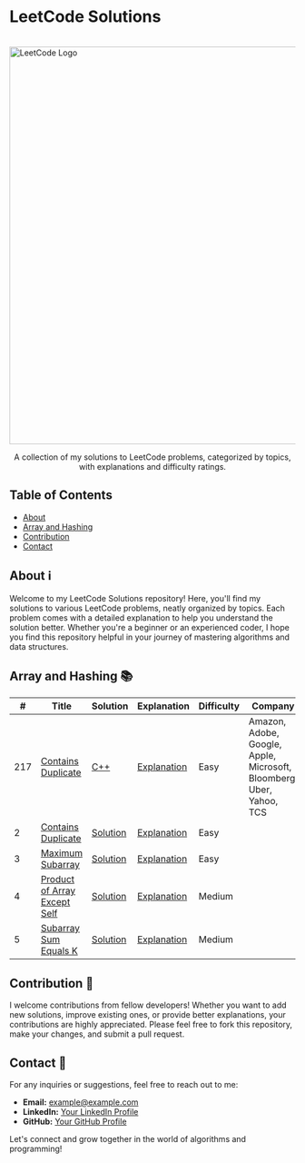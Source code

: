 <!-- Project Title -->
<h1 align="center">
  <h1>LeetCode Solutions</h1> <br>
  <img src="https://assets.leetcode.com/static_assets/public/images/LeetCode_Sharing.png" alt="LeetCode Logo" width="700">
  <br>
</h1>

<!-- Project Description -->
<p align="center">A collection of my solutions to LeetCode problems, categorized by topics, with explanations and difficulty ratings.</p>

<!-- Table of Contents -->
## Table of Contents
- [About](#about)
- [Array and Hashing](#array-and-hashing)
- [Contribution](#contribution)
- [Contact](#contact)

<!-- About Section -->
## About ℹ️
Welcome to my LeetCode Solutions repository! Here, you'll find my solutions to various LeetCode problems, neatly organized by topics. Each problem comes with a detailed explanation to help you understand the solution better. Whether you're a beginner or an experienced coder, I hope you find this repository helpful in your journey of mastering algorithms and data structures.

<!-- Array and Hashing Section -->
## Array and Hashing 📚

| #   | Title                                                | Solution                                | Explanation                        | Difficulty | Company |
| --- | ---------------------------------------------------- | ---------------------------------------| ---------------------------------- | ---------- | --------|
| 217  | [Contains Duplicate](https://leetcode.com/problems/contains-duplicate/description/)   | [C++](https://github.com/Md-SabbirHosen/Leetcode-Solutions/blob/main/Arrays%20%26%20Hashing/Contains%20Duplicate.cpp) | [Explanation](https://github.com/Md-SabbirHosen/Leetcode-Solutions/blob/main/Arrays%20%26%20Hashing/explanation.md) | Easy       |Amazon, Adobe, Google, Apple, Microsoft, Bloomberg, Uber, Yahoo, TCS  |
| 2   | [Contains Duplicate](https://leetcode.com/problems/contains-duplicate/) | [Solution](./array-and-hashing/contains_duplicate.py) | [Explanation](./array-and-hashing/contains_duplicate.md) | Easy       |
| 3   | [Maximum Subarray](https://leetcode.com/problems/maximum-subarray/) | [Solution](./array-and-hashing/maximum_subarray.py) | [Explanation](./array-and-hashing/maximum_subarray.md) | Easy       |
| 4   | [Product of Array Except Self](https://leetcode.com/problems/product-of-array-except-self/) | [Solution](./array-and-hashing/product_of_array_except_self.py) | [Explanation](./array-and-hashing/product_of_array_except_self.md) | Medium     |
| 5   | [Subarray Sum Equals K](https://leetcode.com/problems/subarray-sum-equals-k/) | [Solution](./array-and-hashing/subarray_sum_equals_k.py) | [Explanation](./array-and-hashing/subarray_sum_equals_k.md) | Medium     |

<!-- Contribution Section -->
## Contribution 🚀

I welcome contributions from fellow developers! Whether you want to add new solutions, improve existing ones, or provide better explanations, your contributions are highly appreciated. Please feel free to fork this repository, make your changes, and submit a pull request.

<!-- Contact Section -->
## Contact 📧

For any inquiries or suggestions, feel free to reach out to me:

- **Email:** [example@example.com](mailto:example@example.com)
- **LinkedIn:** [Your LinkedIn Profile](https://www.linkedin.com/in/yourprofile/)
- **GitHub:** [Your GitHub Profile](https://github.com/yourprofile)

Let's connect and grow together in the world of algorithms and programming!
